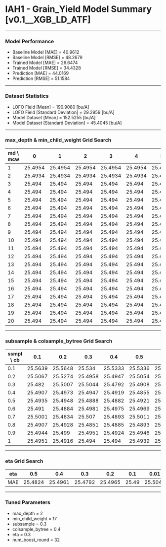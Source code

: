 # IAH1 - Grain_Yield Model Summary [v0.1__XGB_LD_ATF]

***

### Model Performance

- Baseline Model [MAE] = 40.9612
- Baseline Model [RMSE] = 48.2679
- Trained Model [MAE] = 26.6474
- Trained Model [RMSE] = 34.4328
- Prediction [MAE] = 44.0169
- Prediction [RMSE] = 51.1584
***

### Dataset Statistics

- LOFO Field [Mean] = 190.9080 [bu/A]
- LOFO Field [Standard Deviation] = 29.2959 [bu/A]
- Model Dataset [Mean] = 152.5255 [bu/A]
- Model Dataset [Standard Deviation] = 45.4045 [bu/A]
***

### max_depth & min_child_weight Grid Search

|   md \ mcw |       0 |       1 |       2 |       3 |       4 |       5 |       6 |       7 |       8 |       9 |      10 |      11 |      12 |      13 |      14 |      15 |      16 |      17 |      18 |      19 |      20 |
|------------|---------|---------|---------|---------|---------|---------|---------|---------|---------|---------|---------|---------|---------|---------|---------|---------|---------|---------|---------|---------|---------|
|          1 | 25.4954 | 25.4954 | 25.4954 | 25.4954 | 25.4954 | 25.4954 | 25.4954 | 25.4954 | 25.4954 | 25.4954 | 25.4954 | 25.4954 | 25.4954 | 25.4954 | 25.4954 | 25.4954 | 25.4954 | 25.4954 | 25.4954 | 25.4954 | 25.4954 |
|          2 | 25.4934 | 25.4934 | 25.4934 | 25.4934 | 25.4934 | 25.4934 | 25.4934 | 25.4934 | 25.4934 | 25.4934 | 25.4934 | 25.4934 | 25.4934 | 25.4934 | 25.4934 | 25.4934 | 25.4934 | 25.4934 | 25.4934 | 25.4934 | 25.4934 |
|          3 | 25.494  | 25.494  | 25.494  | 25.494  | 25.494  | 25.494  | 25.494  | 25.494  | 25.494  | 25.494  | 25.494  | 25.494  | 25.494  | 25.494  | 25.494  | 25.494  | 25.494  | 25.494  | 25.494  | 25.494  | 25.494  |
|          4 | 25.494  | 25.494  | 25.494  | 25.494  | 25.494  | 25.494  | 25.494  | 25.494  | 25.494  | 25.494  | 25.494  | 25.494  | 25.494  | 25.494  | 25.494  | 25.494  | 25.494  | 25.494  | 25.494  | 25.494  | 25.494  |
|          5 | 25.494  | 25.494  | 25.494  | 25.494  | 25.494  | 25.494  | 25.494  | 25.494  | 25.494  | 25.494  | 25.494  | 25.494  | 25.494  | 25.494  | 25.494  | 25.494  | 25.494  | 25.494  | 25.494  | 25.494  | 25.494  |
|          6 | 25.494  | 25.494  | 25.494  | 25.494  | 25.494  | 25.494  | 25.494  | 25.494  | 25.494  | 25.494  | 25.494  | 25.494  | 25.494  | 25.494  | 25.494  | 25.494  | 25.494  | 25.494  | 25.494  | 25.494  | 25.494  |
|          7 | 25.494  | 25.494  | 25.494  | 25.494  | 25.494  | 25.494  | 25.494  | 25.494  | 25.494  | 25.494  | 25.494  | 25.494  | 25.494  | 25.494  | 25.494  | 25.494  | 25.494  | 25.494  | 25.494  | 25.494  | 25.494  |
|          8 | 25.494  | 25.494  | 25.494  | 25.494  | 25.494  | 25.494  | 25.494  | 25.494  | 25.494  | 25.494  | 25.494  | 25.494  | 25.494  | 25.494  | 25.494  | 25.494  | 25.494  | 25.494  | 25.494  | 25.494  | 25.494  |
|          9 | 25.494  | 25.494  | 25.494  | 25.494  | 25.494  | 25.494  | 25.494  | 25.494  | 25.494  | 25.494  | 25.494  | 25.494  | 25.494  | 25.494  | 25.494  | 25.494  | 25.494  | 25.494  | 25.494  | 25.494  | 25.494  |
|         10 | 25.494  | 25.494  | 25.494  | 25.494  | 25.494  | 25.494  | 25.494  | 25.494  | 25.494  | 25.494  | 25.494  | 25.494  | 25.494  | 25.494  | 25.494  | 25.494  | 25.494  | 25.494  | 25.494  | 25.494  | 25.494  |
|         11 | 25.494  | 25.494  | 25.494  | 25.494  | 25.494  | 25.494  | 25.494  | 25.494  | 25.494  | 25.494  | 25.494  | 25.494  | 25.494  | 25.494  | 25.494  | 25.494  | 25.494  | 25.494  | 25.494  | 25.494  | 25.494  |
|         12 | 25.494  | 25.494  | 25.494  | 25.494  | 25.494  | 25.494  | 25.494  | 25.494  | 25.494  | 25.494  | 25.494  | 25.494  | 25.494  | 25.494  | 25.494  | 25.494  | 25.494  | 25.494  | 25.494  | 25.494  | 25.494  |
|         13 | 25.494  | 25.494  | 25.494  | 25.494  | 25.494  | 25.494  | 25.494  | 25.494  | 25.494  | 25.494  | 25.494  | 25.494  | 25.494  | 25.494  | 25.494  | 25.494  | 25.494  | 25.494  | 25.494  | 25.494  | 25.494  |
|         14 | 25.494  | 25.494  | 25.494  | 25.494  | 25.494  | 25.494  | 25.494  | 25.494  | 25.494  | 25.494  | 25.494  | 25.494  | 25.494  | 25.494  | 25.494  | 25.494  | 25.494  | 25.494  | 25.494  | 25.494  | 25.494  |
|         15 | 25.494  | 25.494  | 25.494  | 25.494  | 25.494  | 25.494  | 25.494  | 25.494  | 25.494  | 25.494  | 25.494  | 25.494  | 25.494  | 25.494  | 25.494  | 25.494  | 25.494  | 25.494  | 25.494  | 25.494  | 25.494  |
|         16 | 25.494  | 25.494  | 25.494  | 25.494  | 25.494  | 25.494  | 25.494  | 25.494  | 25.494  | 25.494  | 25.494  | 25.494  | 25.494  | 25.494  | 25.494  | 25.494  | 25.494  | 25.494  | 25.494  | 25.494  | 25.494  |
|         17 | 25.494  | 25.494  | 25.494  | 25.494  | 25.494  | 25.494  | 25.494  | 25.494  | 25.494  | 25.494  | 25.494  | 25.494  | 25.494  | 25.494  | 25.494  | 25.494  | 25.494  | 25.494  | 25.494  | 25.494  | 25.494  |
|         18 | 25.494  | 25.494  | 25.494  | 25.494  | 25.494  | 25.494  | 25.494  | 25.494  | 25.494  | 25.494  | 25.494  | 25.494  | 25.494  | 25.494  | 25.494  | 25.494  | 25.494  | 25.494  | 25.494  | 25.494  | 25.494  |
|         19 | 25.494  | 25.494  | 25.494  | 25.494  | 25.494  | 25.494  | 25.494  | 25.494  | 25.494  | 25.494  | 25.494  | 25.494  | 25.494  | 25.494  | 25.494  | 25.494  | 25.494  | 25.494  | 25.494  | 25.494  | 25.494  |
|         20 | 25.494  | 25.494  | 25.494  | 25.494  | 25.494  | 25.494  | 25.494  | 25.494  | 25.494  | 25.494  | 25.494  | 25.494  | 25.494  | 25.494  | 25.494  | 25.494  | 25.494  | 25.494  | 25.494  | 25.494  | 25.494  |

***

### subsample & colsample_bytree Grid Search

|   ssmpl \ cb |     0.1 |     0.2 |     0.3 |     0.4 |     0.5 |     0.6 |     0.7 |     0.8 |     0.9 |     1.0 |
|--------------|---------|---------|---------|---------|---------|---------|---------|---------|---------|---------|
|          0.1 | 25.5639 | 25.5648 | 25.534  | 25.5333 | 25.5336 | 25.5263 | 25.5332 | 25.5517 | 25.5075 | 25.5178 |
|          0.2 | 25.5067 | 25.5274 | 25.4958 | 25.4947 | 25.5054 | 25.4991 | 25.4987 | 25.5019 | 25.5085 | 25.495  |
|          0.3 | 25.482  | 25.5007 | 25.5044 | 25.4792 | 25.4908 | 25.4907 | 25.4945 | 25.504  | 25.4943 | 25.4978 |
|          0.4 | 25.4907 | 25.4973 | 25.4947 | 25.4919 | 25.4855 | 25.4883 | 25.4801 | 25.4837 | 25.4854 | 25.4914 |
|          0.5 | 25.4935 | 25.4948 | 25.4888 | 25.4882 | 25.4921 | 25.4939 | 25.4854 | 25.4881 | 25.4904 | 25.4976 |
|          0.6 | 25.491  | 25.4884 | 25.4981 | 25.4975 | 25.4969 | 25.4981 | 25.4962 | 25.4845 | 25.4934 | 25.4926 |
|          0.7 | 25.5001 | 25.4834 | 25.507  | 25.4893 | 25.5011 | 25.5028 | 25.4881 | 25.486  | 25.4826 | 25.5067 |
|          0.8 | 25.4907 | 25.4928 | 25.4851 | 25.4885 | 25.4893 | 25.4851 | 25.4948 | 25.4951 | 25.4925 | 25.4905 |
|          0.9 | 25.4944 | 25.499  | 25.4951 | 25.4924 | 25.4946 | 25.4946 | 25.4927 | 25.4923 | 25.4927 | 25.4936 |
|          1   | 25.4951 | 25.4916 | 25.494  | 25.494  | 25.4939 | 25.494  | 25.4932 | 25.4922 | 25.494  | 25.4934 |

***

### eta Grid Search

| eta   |     0.5 |     0.4 |     0.3 |     0.2 |   0.1 |    0.01 |   0.001 |
|-------|---------|---------|---------|---------|-------|---------|---------|
| MAE   | 25.4824 | 25.4961 | 25.4792 | 25.4965 | 25.49 | 25.5049 | 58.8394 |

***

### Tuned Parameters

- max_depth = 2
- min_child_weight = 17
- subsample = 0.3
- colsample_bytree = 0.4
- eta = 0.3
- num_boost_round = 32
